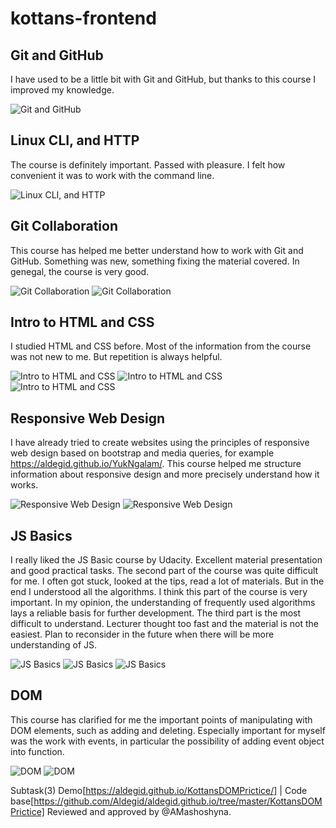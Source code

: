 # kottans-frontend

## Git and GitHub
I have used to be a little bit with Git and GitHub, but thanks to this course I improved my knowledge.


![Git and GitHub](https://github.com/Aldegid/kottans-frontend/blob/master/task_git_intro/taks-git-intro.jpg)


## Linux CLI, and HTTP
The course is definitely important. Passed with pleasure. I felt how convenient it was to work with the command line.


![Linux CLI, and HTTP](https://github.com/Aldegid/kottans-frontend/blob/master/task_linux_cli/task_linux_cli.png)

## Git Collaboration
This course has helped me better understand how to work with Git and GitHub. Something was new, something fixing the material covered. In genegal, the course is very good.


![Git Collaboration](https://github.com/Aldegid/kottans-frontend/blob/master/task_git_collaboration/task_git_collaboration.png)
![Git Collaboration](https://github.com/Aldegid/kottans-frontend/blob/master/task_git_collaboration/task_git_collaboration_2.png)


## Intro to HTML and CSS
I studied HTML and CSS before. Most of the information from the course was not new to me. But repetition is always helpful.

![Intro to HTML and CSS](https://github.com/Aldegid/kottans-frontend/blob/master/task_html_css_intro/htmlacademy_css.jpg)
![Intro to HTML and CSS](https://github.com/Aldegid/kottans-frontend/blob/master/task_html_css_intro/htmlacademy_html.jpg)
![Intro to HTML and CSS](https://github.com/Aldegid/kottans-frontend/blob/master/task_html_css_intro/intro_html_css_udacity.jpg)


## Responsive Web Design
I have already tried to create websites using the principles of responsive web design based on bootstrap and media queries, for example https://aldegid.github.io/YukNgalam/. This course helped me structure information about responsive design and more precisely understand how it works.


![Responsive Web Design](https://github.com/Aldegid/kottans-frontend/blob/master/task_responsive_web_design/responsive_udacity.jpg)
![Responsive Web Design](https://github.com/Aldegid/kottans-frontend/blob/master/task_responsive_web_design/flexbox_froggy.jpg)


## JS Basics
I really liked the JS Basic course by Udacity. Excellent material presentation and good practical tasks.
The second part of the course was quite difficult for me. I often got stuck, looked at the tips, read a lot of materials. But in the end I understood all the algorithms. I think this part of the course is very important. In my opinion, the understanding of frequently used algorithms lays a reliable basis for further development.
The third part is the most difficult to understand. Lecturer thought too fast and the material is not the easiest. Plan to reconsider in the future when there will be more understanding of JS.


![JS Basics](https://github.com/Aldegid/kottans-frontend/blob/master/task_js_basics/task_js_basics_udacity.jpg)
![JS Basics](https://github.com/Aldegid/kottans-frontend/blob/master/task_js_basics/task_js_basics_codecamp.jpg)
![JS Basics](https://github.com/Aldegid/kottans-frontend/blob/master/task_js_basics/egghead_algorithm.jpg)


## DOM
This course has clarified for me the important points of manipulating with DOM elements, such as adding and deleting. Especially important for myself was the work with events, in particular the possibility of adding event object into function.


![DOM](https://github.com/Aldegid/kottans-frontend/blob/master/task_js_dom/task_js_dom.jpg)
![DOM](https://github.com/Aldegid/kottans-frontend/blob/master/task_js_dom/algorithm_p2.jpg)

Subtask(3) Demo[https://aldegid.github.io/KottansDOMPrictice/] | Code base[https://github.com/Aldegid/aldegid.github.io/tree/master/KottansDOMPrictice]
Reviewed and approved by @AMashoshyna.

